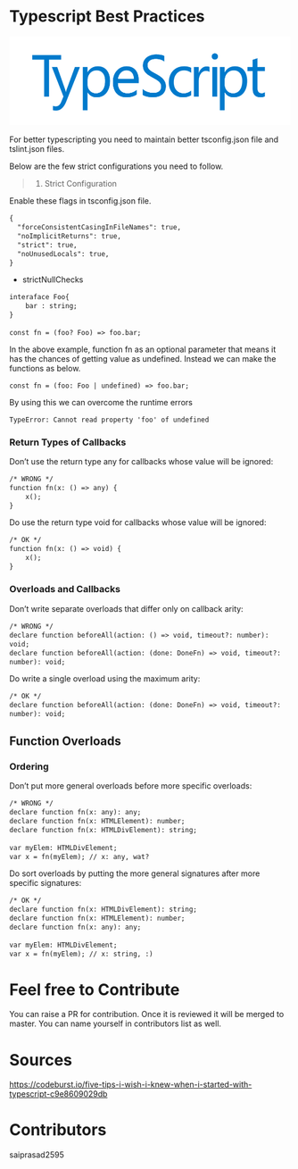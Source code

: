 # Typescript Best Practices

![Alt text](./typescript_logo.png "TypeScript")

For better typescripting you need to maintain better tsconfig.json file and tslint.json files.

Below are the few strict configurations you need to follow.

> 1) Strict Configuration

 Enable these flags in tsconfig.json file.
```
{
  "forceConsistentCasingInFileNames": true,
  "noImplicitReturns": true,
  "strict": true,
  "noUnusedLocals": true,
}
```
- strictNullChecks

```
interaface Foo{
    bar : string;
}

const fn = (foo? Foo) => foo.bar;
```
In the above example, function fn as an optional parameter that means it has the chances of getting value as undefined. Instead we can make the functions as below.

```
const fn = (foo: Foo | undefined) => foo.bar;
```
By using this we can overcome the runtime errors

```
TypeError: Cannot read property 'foo' of undefined
```
### Return Types of Callbacks
Don’t use the return type any for callbacks whose value will be ignored:
```
/* WRONG */
function fn(x: () => any) {
    x();
}
```
Do use the return type void for callbacks whose value will be ignored:
```
/* OK */
function fn(x: () => void) {
    x();
}
```

### Overloads and Callbacks
Don’t write separate overloads that differ only on callback arity:
```
/* WRONG */
declare function beforeAll(action: () => void, timeout?: number): void;
declare function beforeAll(action: (done: DoneFn) => void, timeout?: number): void;
```
Do write a single overload using the maximum arity:
```
/* OK */
declare function beforeAll(action: (done: DoneFn) => void, timeout?: number): void;
```

## Function Overloads
### Ordering
Don’t put more general overloads before more specific overloads:
```
/* WRONG */
declare function fn(x: any): any;
declare function fn(x: HTMLElement): number;
declare function fn(x: HTMLDivElement): string;

var myElem: HTMLDivElement;
var x = fn(myElem); // x: any, wat?
```
Do sort overloads by putting the more general signatures after more specific signatures:
```
/* OK */
declare function fn(x: HTMLDivElement): string;
declare function fn(x: HTMLElement): number;
declare function fn(x: any): any;

var myElem: HTMLDivElement;
var x = fn(myElem); // x: string, :)
```
# Feel free to Contribute

You can raise a PR for contribution. Once it is reviewed it will be merged to master. You can name yourself in contributors list as well.


# Sources
https://codeburst.io/five-tips-i-wish-i-knew-when-i-started-with-typescript-c9e8609029db

# Contributors
saiprasad2595
